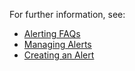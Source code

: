For further information, see:
- [Alerting FAQs](https://community.wavefront.com/docs/DOC-1052)
- [Managing Alerts](https://community.wavefront.com/docs/DOC-1014)
- [Creating an Alert](https://community.wavefront.com/docs/DOC-1050)
